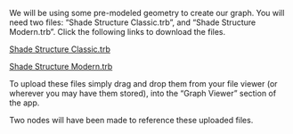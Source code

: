 We will be using some pre-modeled geometry to create our graph. You will need two files: “Shade Structure Classic.trb”, and “Shade Structure Modern.trb”. Click the following links to download the files.

[Shade Structure Classic.trb](https://drive.google.com/uc?export=download&id=1e-X8gAnYoE4CbOdZrq1SJEO8sAMoDPfE)

[Shade Structure Modern.trb](https://drive.google.com/uc?export=download&id=1_PVFo63Ek37apnUTKDx4xj47RYTKWeAd)

To upload these files simply drag and drop them from your file viewer (or wherever you may have them stored), into the “Graph Viewer” section of the app.

Two nodes will have been made to reference these uploaded files.


